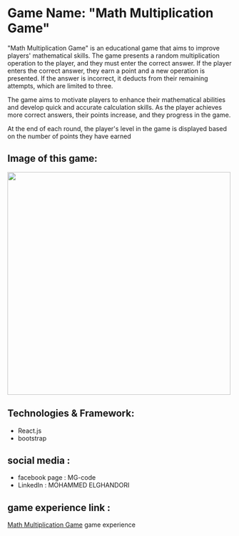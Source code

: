 # Game Name: "Math Multiplication Game"

"Math Multiplication Game" is an educational game that aims to improve players' mathematical skills. The game presents a random multiplication operation to the player, and they must enter the correct answer. If the player enters the correct answer, they earn a point and a new operation is presented. If the answer is incorrect, it deducts from their remaining attempts, which are limited to three.

The game aims to motivate players to enhance their mathematical abilities and develop quick and accurate calculation skills. As the player achieves more correct answers, their points increase, and they progress in the game.

At the end of each round, the player's level in the game is displayed based on the number of points they have earned

## Image of this game:
<image src="https://github.com/MG-elghandori/chronometre/assets/110783998/1a9d3626-ffc2-44fb-8944-40c945b8ee85" width="500">

## Technologies & Framework:
- React.js
- bootstrap

## social media :
- facebook page : MG-code
- LinkedIn : MOHAMMED ELGHANDORI

## game experience link : 
[Math Multiplication Game](https://astounding-youtiao-48bdf4.netlify.app/?fbclid=IwAR2vdEPKuCyyzvH4jYwcwQSygFdScUK9Hi7XSy4vRtFT95-MzRuaOqeV1jI) game experience
